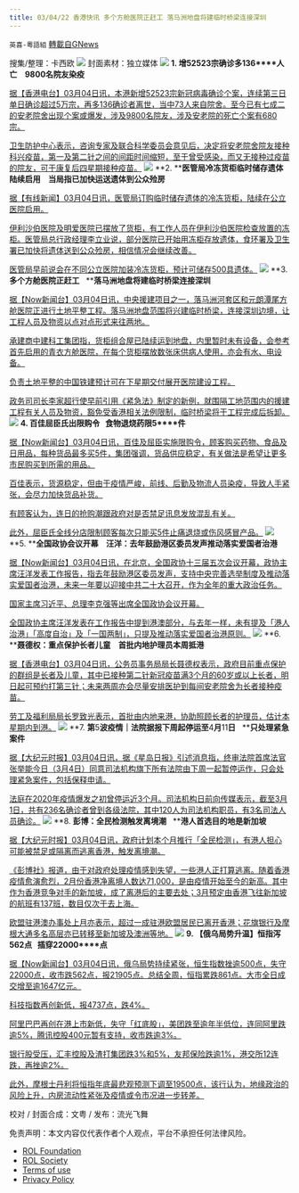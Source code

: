 ```yaml
---
title: 03/04/22 香港快讯 多个方舱医院正赶工 落马洲地盘将建临时桥梁连接深圳
---
```

`英喜-粵語組` [轉載自GNews](https://gnews.org/zh-hans/2106256/)

搜集/整理：卡西欧
![](https://assets.gnews.org/wp-content/uploads/2022/03/0304fenmian.jpg)
封面素材：独立媒体
![](https://assets.gnews.org/wp-content/uploads/2022/03/2022-03-04-1.png)
**1. ****增****52523****宗确诊多****136****人亡　****9800****名院友染疫**

[据【香港电台】03月04日讯，本港新增52523宗新冠病毒确诊个案，连续第三日单日确诊超过5万宗，再多136确诊者离世，当中73人来自院舍。至今已有七成二的安老院舍出现个案或爆发，涉及9800名院友，涉及安老院的死亡个案有680宗。](https://news.rthk.hk/rthk/ch/component/k2/1637179-20220304.htm)

[卫生防护中心表示，咨询专家及联合科学委员会意见后，决定将安老院舍院友接种科兴疫苗，第一及第二针之间的间距时间缩短，至于曾受感染，而又无接种过疫苗的院友，可于康复后四星期接种疫苗。](https://news.rthk.hk/rthk/ch/component/k2/1637179-20220304.htm)
![](https://assets.gnews.org/wp-content/uploads/2022/03/2022-03-04-2.png)
**2. ****医管局冷冻货柜临时储存遗体陆续启用　当局指已加快运送遗体到公众殓房**

[据【有线新闻】03月04日讯，医管局订购临时储存遗体的冷冻货柜，陆续在公立医院启用。](http://cablenews.i-cable.com/ci/news/article/37/796031)

[伊利沙伯医院及明爱医院已摆放了货柜，有工作人员在伊利沙伯医院检查放置的冻柜。医管局总行政经理李立业说，部分医院已开始用冻柜存放遗体，食环署及卫生署已加快将遗体送到公众殓房，相信情况会继续改善。](http://cablenews.i-cable.com/ci/news/article/37/796031)

[医管局早前说会在不同公立医院加装冷冻货柜，预计可储存500具遗体。](http://cablenews.i-cable.com/ci/news/article/37/796031)
![](https://assets.gnews.org/wp-content/uploads/2022/03/2022-03-04-3.png)
**3. ****多个方舱医院正赶工****   ****落马洲地盘将建临时桥梁连接深圳**

[据【Now新闻台】03月04日讯，中央援建项目之一，落马洲河套区和元朗潭尾方舱医院正进行土地平整工程。落马洲地盘范围将兴建临时桥梁，连接深圳边境，让工程人员及物资以点对点形式来往两地。](https://news.now.com/home/local/player?newsId=468491)

[承建商中建科工集团指，货柜组合屋已陆续运到地盘，内里暂时未有设备，会参考首先启用的青衣方舱医院，在每个货柜摆放数张床供病人使用，亦会有水、电设备。](https://news.now.com/home/local/player?newsId=468491)

[负责土地平整的中国铁建预计可在下星期交付展开医院建设工程。](https://news.now.com/home/local/player?newsId=468491)

[政务司司长李家超行使早前引用《紧急法》制定的新例，就围隔工地范围内的援建工程有关人员及物资，豁免受香港相关法例限制，临时桥梁将于工程完成后拆卸。](https://news.now.com/home/local/player?newsId=468491)
![](https://assets.gnews.org/wp-content/uploads/2022/03/2022-03-04-4.png)
**4. ****百佳屈臣氏出限购令****   ****食物退烧药限****5****件**

[据【Now新闻台】03月04日讯，百佳及屈臣实施限购令，顾客购买药物、食品及日用品，每种货品最多买5件，集团强调，货品供应稳定，有关做法是希望让更多市民购买到所需的用品。](https://news.now.com/home/finance/player?newsId=468503)

[百佳表示，货源稳定，但由于疫情严峻，前线、后勤及物流人员染疫，导致人手紧张，会尽力加快货品补货。](https://news.now.com/home/finance/player?newsId=468503)

[有顾客认为，连日的抢购潮跟政府对是否禁足讯息发放混乱有关。](https://news.now.com/home/finance/player?newsId=468503)

[此外，屈臣氏全线分店限制顾客每次只能买5件止痛退烧或伤风感冒产品。](https://news.now.com/home/finance/player?newsId=468503)
![](https://assets.gnews.org/wp-content/uploads/2022/03/2022-03-04-5.png)
**5. ****全国政协会议开幕　汪洋：去年鼓励港区委员发声推动落实爱国者治港**

[据【Now新闻台】03月04日讯，在北京，全国政协十三届五次会议开幕，政协主席汪洋发表工作报告，指去年鼓励港区委员发声，支持中央完善选举制度及推动落实爱国者治港，未来一年要以迎接中共二十大召开，作为全年的重大政治任务。](https://news.now.com/home/local/player?newsId=468506)

[国家主席习近平、总理李克强等出席全国政协会议开幕。](https://news.now.com/home/local/player?newsId=468506)

[全国政协主席汪洋发表在工作报告中提到港澳部分，与去年一样，未有提及「港人治港」「高度自治」及「一国两制」，只提及推动落实爱国者治港原则。](https://news.now.com/home/local/player?newsId=468506)
![](https://assets.gnews.org/wp-content/uploads/2022/03/2022-03-04-6.png)
**6. ****聂德权：重点保护长者儿童　首批内地护理员本周抵港**

[据【香港电台】03月04日讯，公务员事务局局长聂德权表示，政府目前重点保护的群组是长者及儿童，其中已接种第二针新冠疫苗满3个月的60岁或以上长者，明日起可预约打第三针；未来两周亦会尽量安排医护到每间安老院舍为长者接种疫苗。](https://news.rthk.hk/rthk/ch/component/k2/1637180-20220304.htm)

[劳工及福利局局长罗致光表示，首批由内地来港，协助照顾长者的护理员，估计本星期内到港。](https://news.rthk.hk/rthk/ch/component/k2/1637180-20220304.htm)
![](https://assets.gnews.org/wp-content/uploads/2022/03/2022-03-04-7.png)
**7. ****第****5****波疫情｜法院据报下周起停运至****4****月****11****日****   ****只处理紧急案件**

[据【大纪元时报】03月04日讯，据《星岛日报》引述消息指，终审法院首席法官张举能今日（3月4日）同意司法机构旗下所有法院由下周一起暂停运作，只会处理紧急案件，包括保释申请。](https://hk.epochtimes.com/news/2022-03-04/72008376)

[法庭在2020年疫情爆发之初曾停运近3个月。司法机构日前向传媒表示，截至3月1日，共有236名确诊者曾到各级法院，其中120人为司法机构职员，有3名司法人员确诊。](https://hk.epochtimes.com/news/2022-03-04/72008376)
![](https://assets.gnews.org/wp-content/uploads/2022/03/2022-03-04-8.png)
**8. ****彭博：全民检测触发离境潮****   ****港人首选目的地是新加坡**

[据【大纪元时报】03月04日讯，政府计划本个月推行「全民检测」，有港人担心可能被禁足或隔离而逃离香港，触发离境潮。](https://hk.epochtimes.com/news/2022-03-04/11020606)

[《彭博社》报道，由于对政府处理疫情感到失望，一些港人正打算逃离。随着香港疫情愈演愈烈，2月份香港净离境人数达71,000，是由疫情开始至今的新高。其中作为香港竞争对手的新加坡，成了离港后的主要去处；3月预定由香港飞往新加坡的航班有137班，数目仅次于去上海。](https://hk.epochtimes.com/news/2022-03-04/11020606)

[欧盟驻港澳办事处上月亦表示，超过一成驻港欧盟居民已离开香港；花旗银行及摩根大通多名高层亦已转移至新加坡及澳洲等地。](https://hk.epochtimes.com/news/2022-03-04/11020606)
![](https://assets.gnews.org/wp-content/uploads/2022/03/2022-03-04-9.png)
**9. ****【俄乌局势升温】恒指泻****562****点****   ****插穿****22000****点**

[据【Now新闻台】03月04日讯，俄乌局势持续紧张，恒生指数挫逾500点，失守22000点，收市跌562点，报21905点。总结全周，恒指累跌861点。大市全日成交增至逾1647亿元。](https://news.now.com/home/finance/player?newsId=468493)

[科技指数再创新低，报4737点，跌4%。](https://news.now.com/home/finance/player?newsId=468493)

[阿里巴巴再创在港上市新低，失守「红底股」，美团跌至逾年半低位，连同阿里跌逾5%，腾讯控股400元暂有支持，收市跌逾3%。](https://news.now.com/home/finance/player?newsId=468493)

[银行股受压，汇丰控股及渣打集团跌3%和5%，友邦保险跌逾1%，港交所12连跌，再挫逾2%。](https://news.now.com/home/finance/player?newsId=468493)

[此外，摩根士丹利将恒指年底最悲观预测下调至19500点，该行认为，地缘政治的风险上升，内房流动性紧张及疫情或令市况进一步转差。](https://news.now.com/home/finance/player?newsId=468493)

校对 / 封面合成：文粤 / 发布：流光飞舞

 

免责声明：本文内容仅代表作者个人观点，平台不承担任何法律风险。

- [ROL Foundation](https://rolfoundation.org/)
- [ROL Society](https://rolsociety.org/)
- [Terms of use](https://gnews.org/terms-of-use-3/)
- [Privacy Policy](https://gnews.org/privacy-policy/)
